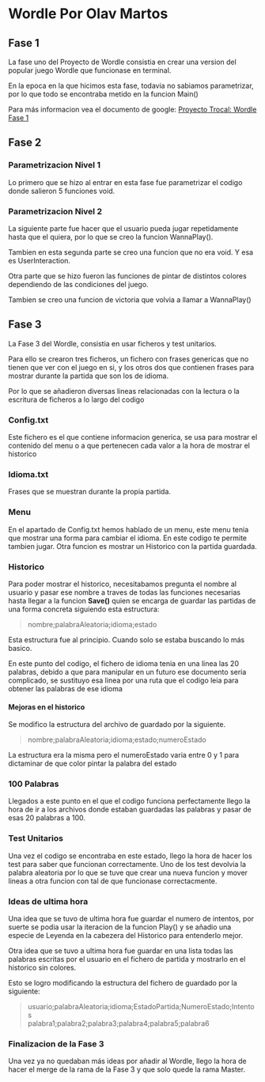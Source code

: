 # Wordle Por Olav Martos
## **Fase 1**
La fase uno del Proyecto de Wordle consistia en crear una version del popular juego Wordle que funcionase en terminal.

En la epoca en la que hicimos esta fase, todavia no sabiamos parametrizar, por lo que todo se encontraba metido en la funcion Main()

Para más informacion vea el documento de google: [Proyecto Trocal: Wordle Fase 1]([https://docs.google.com/document/d/1AloybXTnDLaIVGlVvzH9BypDNyhS0cdzTFMylKEqmOY/edit?usp=sharing](https://docs.google.com/document/d/11loxXtBZCVuDlw0Wceer-NdCohLb83I2qDA4obwkSmc/edit?usp=sharing))

## **Fase 2**

### Parametrizacion Nivel 1
Lo primero que se hizo al entrar en esta fase fue parametrizar el codigo donde salieron 5 funciones void.

### Parametrizacion Nivel 2
La siguiente parte fue hacer que el usuario pueda jugar repetidamente hasta que el quiera, por lo que se creo la funcion WannaPlay().

Tambien en esta segunda parte se creo una funcion que no era void. Y esa es UserInteraction.

Otra parte que se hizo fueron las funciones de pintar de distintos colores dependiendo de las condiciones del juego.

Tambien se creo una funcion de victoria que volvia a llamar a WannaPlay()

## **Fase 3**
La Fase 3 del Wordle, consistia en usar ficheros y test unitarios.

Para ello se crearon tres ficheros, un fichero con frases genericas que no tienen que ver con el juego en si, y los otros dos que contienen frases para mostrar durante la partida que son los de idioma.

Por lo que se añadieron diversas lineas relacionadas con la lectura o la escritura de ficheros a lo largo del codigo

### Config.txt
Este fichero es el que contiene informacion generica, se usa para mostrar el contenido del menu o a que pertenecen cada valor a la hora de mostrar el historico

### Idioma.txt
Frases que se muestran durante la propia partida.

### Menu
En el apartado de Config.txt hemos hablado de un menu, este menu tenia que mostrar una forma para cambiar el idioma. En este codigo te permite tambien jugar.
Otra funcion es mostrar un Historico con la partida guardada.

### __Historico__
Para poder mostrar el historico, necesitabamos pregunta el nombre al usuario y pasar ese nombre a traves de todas las funciones necesarias hasta llegar a la funcion **Save()** quien se encarga de guardar las partidas de una forma concreta siguiendo esta estructura:

>nombre;palabraAleatoria;idioma;estado

Esta estructura fue al principio. Cuando solo se estaba buscando lo más basico.

En este punto del codigo, el fichero de idioma tenia en una linea las 20 palabras, debido a que para manipular en un futuro ese documento seria complicado, se sustituyo esa linea por una ruta que el codigo leia para obtener las palabras de ese idioma

#### **__Mejoras en el historico__**
Se modifico la estructura del archivo de guardado por la siguiente.

>nombre;palabraAleatoria;idioma;estado;numeroEstado

La estructura era la misma pero el numeroEstado varia entre 0 y 1 para dictaminar de que color pintar la palabra del estado

### **100 Palabras**
Llegados a este punto en el que el codigo funciona perfectamente llego la hora de ir a los archivos donde estaban guardadas las palabras y pasar de esas 20 palabras a 100.

### **Test Unitarios**
Una vez el codigo se encontraba en este estado, llego la hora de hacer los test para saber que funcionan correctamente. Uno de los test devolvia la palabra aleatoria por lo que se tuve que crear una nueva funcion y mover lineas a otra funcion con tal de que funcionase correctacmente.

### **Ideas de ultima hora**
Una idea que se tuvo de ultima hora fue guardar el numero de intentos, por suerte se podia usar la iteracion de la funcion Play() y se añadio una especie de Leyenda en la cabezera del Historico para entenderlo mejor.

Otra idea que se tuvo a ultima hora fue guardar en una lista todas las palabras escritas por el usuario en el fichero de partida y mostrarlo en el historico sin colores.

Esto se logro modificando la estructura del fichero de guardado por la siguiente:
>usuario;palabraAleatoria;idioma;EstadoPartida;NumeroEstado;Intentos\
>palabra1;palabra2;palabra3;palabra4;palabra5;palabra6

### Finalizacion de la Fase 3
Una vez ya no quedaban más ideas por añadir al Wordle, llego la hora de hacer el merge de la rama de la Fase 3 y que solo quede la rama Master.
